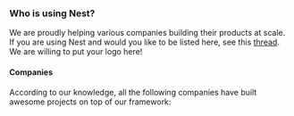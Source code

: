 ### Who is using Nest?

We are proudly helping various companies building their products at scale.
If you are using Nest and would you like to be listed here, see this [thread](https://github.com/nestjs/nest/issues/1006).
We are willing to put your logo here!

#### Companies
According to our knowledge, all the following companies have built awesome projects on top of our framework:
